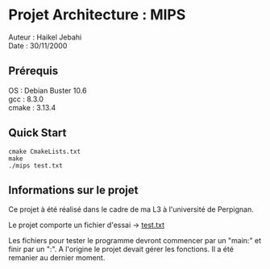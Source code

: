 # Projet Architecture : MIPS
Auteur : Haikel Jebahi \
Date : 30/11/2000
## Prérequis
OS : Debian Buster 10.6 \
gcc : 8.3.0 \
cmake : 3.13.4
## Quick Start
````shell script
cmake CmakeLists.txt
make
./mips test.txt
````
## Informations sur le projet
Ce projet à été réalisé dans le cadre de ma L3 à l'université de Perpignan.

Le projet comporte un fichier d'essai &#8594; [test.txt](test.txt)

Les fichiers pour tester le programme devront commencer par un "main:" et finir par un ":". A l'origine le projet devait gérer les fonctions. Il a été remanier au dernier moment.

